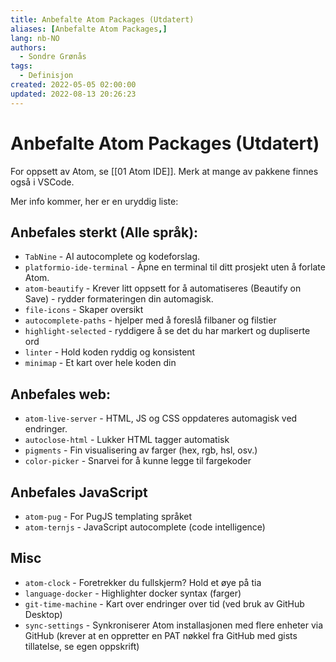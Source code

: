 ```yaml
---
title: Anbefalte Atom Packages (Utdatert)
aliases: [Anbefalte Atom Packages,]
lang: nb-NO
authors:
  - Sondre Grønås
tags:
  - Definisjon
created: 2022-05-05 02:00:00
updated: 2022-08-13 20:26:23
---
```

# Anbefalte Atom Packages (Utdatert)
For oppsett av Atom, se [[01 Atom IDE]]. Merk at mange av pakkene finnes også i VSCode.

Mer info kommer, her er en uryddig liste:

## Anbefales sterkt (Alle språk):
- `TabNine` - AI autocomplete og kodeforslag.
- `platformio-ide-terminal` - Åpne en terminal til ditt prosjekt uten å forlate Atom.
- `atom-beautify` - Krever litt oppsett for å automatiseres (Beautify on Save) - rydder formateringen din automagisk.
- `file-icons` - Skaper oversikt
- `autocomplete-paths` - hjelper med å foreslå filbaner og filstier
- `highlight-selected` - ryddigere å se det du har markert og dupliserte ord
- `linter` - Hold koden ryddig og konsistent
- `minimap` - Et kart over hele koden din

## Anbefales web:
- `atom-live-server` - HTML, JS og CSS oppdateres automagisk ved endringer.
- `autoclose-html` - Lukker HTML tagger automatisk
- `pigments` - Fin visualisering av farger (hex, rgb, hsl, osv.)
- `color-picker` - Snarvei for å kunne legge til fargekoder

## Anbefales JavaScript
- `atom-pug` - For PugJS templating språket
- `atom-ternjs` - JavaScript autocomplete (code intelligence)

## Misc
- `atom-clock` - Foretrekker du fullskjerm? Hold et øye på tia
- `language-docker` - Highlighter docker syntax (farger)
- `git-time-machine` - Kart over endringer over tid (ved bruk av GitHub Desktop)
- `sync-settings` - Synkroniserer Atom installasjonen med flere enheter via GitHub (krever at en oppretter en PAT nøkkel fra GitHub med gists tillatelse, se egen oppskrift)